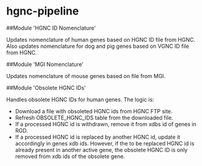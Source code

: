 # hgnc-pipeline

##Module 'HGNC ID Nomenclature'

Updates nomenclature of human genes based on HGNC ID file from HGNC.
Also updates nomenclature for dog and pig genes based on VGNC ID file from HGNC.

##Module 'MGI Nomenclature'

Updates nomenclature of mouse genes based on file from MGI.

##Module 'Obsolete HGNC IDs'

Handles obsolete HGNC IDs for human genes. The logic is:

 * Download a file with obsoleted HGNC ids from HGNC FTP site.
 * Refresh OBSOLETE_HGNC_IDS table from the downloaded file.
 * If a processed HGNC id is withdrawn, remove it from xdbs id of genes in RGD.
 * If a processed HGNC id is replaced by another HGNC id, update it accordingly in genes xdb ids.
   However, if the to be replaced HGNC id is already present in another active gene,
   the obsolete HGNC ID is only removed from xdb ids of the obsolete gene.
